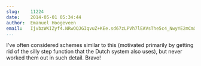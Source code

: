 ```yaml
---
slug:    11224
date:    2014-05-01 05:34:44
author:  Emanuel Hoogeveen
email:   IjvbzWKIZyf4.NRwOQJGIqvuZ+KEe.sd67zLPVh7lEAVsThe5c4_NwyYE2mCmXbXRc
...
```


I've often considered schemes similar to this (motivated primarily by
getting rid of the silly step function that the Dutch system also
uses), but never worked them out in such detail. Bravo!

